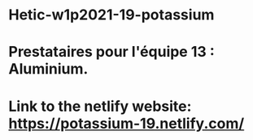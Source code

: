# Hetic-w1p2021-19-potassium 
# Prestataires pour l'équipe 13 : Aluminium. 
# Link to the netlify website: https://potassium-19.netlify.com/

